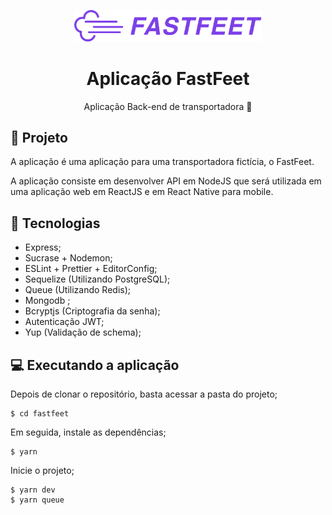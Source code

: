 <p align="center">
    <img alt="FastFeet" src="https://github.com/BrunoSaibert/fastfeet/blob/master/src/assets/logo.png?raw=true" width="300px" />
</p>

<h1 align="center">
  Aplicação FastFeet
</h1>

<p align="center">Aplicação Back-end de transportadora 🚛</p>


## 🚀 Projeto

A aplicação é uma aplicação para uma transportadora fictícia, o FastFeet.

A aplicação consiste em desenvolver API em NodeJS que será utilizada em uma aplicação web em ReactJS e em React Native para mobile.

## 🔧 Tecnologias

- Express;
- Sucrase + Nodemon;
- ESLint + Prettier + EditorConfig;
- Sequelize (Utilizando PostgreSQL);
- Queue (Utilizando Redis);
- Mongodb ;
- Bcryptjs (Criptografia da senha);
- Autenticação JWT;
- Yup (Validação de schema);

## 💻 Executando a aplicação

Depois de clonar o repositório, basta acessar a pasta do projeto;

```
$ cd fastfeet
```

Em seguida, instale as dependências;

```
$ yarn
```

Inicie o projeto;

```
$ yarn dev
$ yarn queue
```
